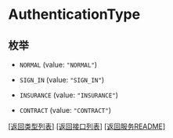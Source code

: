 # AuthenticationType

## 枚举


* `NORMAL` (value: `"NORMAL"`)

* `SIGN_IN` (value: `"SIGN_IN"`)

* `INSURANCE` (value: `"INSURANCE"`)

* `CONTRACT` (value: `"CONTRACT"`)


[\[返回类型列表\]](README.md#类型列表)
[\[返回接口列表\]](README.md#接口列表)
[\[返回服务README\]](README.md)


